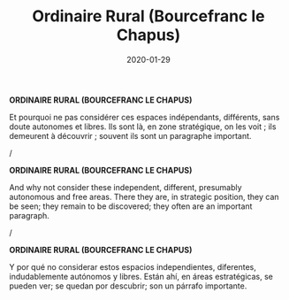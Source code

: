 ﻿---
layout: "gallery.njk"
date: "2020-01-29"
title: "Ordinaire Rural (Bourcefranc le Chapus)"
description: "Et pourquoi ne pas considérer ces espaces indépendants, différents, sans doute autonomes et libres. Ils sont là, en zone stratégique, on les voit; ils demeurent à découvrir; souvent ils sont un paragraphe important."
cover : ""
image_scaling: "95" #en pixel, la taille verticale minimum des images presentes dans la gallery
products:
#   les images produits son dans le dossier "products"
#   - image: nom_de_l_image.jpg
#     link: https://www.pcagallery.com/example
---
**ORDINAIRE RURAL (BOURCEFRANC LE CHAPUS)**

Et pourquoi ne pas considérer ces espaces indépendants, différents, sans doute autonomes et libres. Ils sont là, en zone stratégique, on les voit ; ils demeurent à découvrir ; souvent ils sont un paragraphe important.

/

**ORDINAIRE RURAL (BOURCEFRANC LE CHAPUS)**

And why not consider these independent, different, presumably autonomous and free areas. There they are, in strategic position, they can be seen; they remain to be discovered; they often are an important paragraph.

/

**ORDINAIRE RURAL (BOURCEFRANC LE CHAPUS)**

Y por qué no considerar estos espacios independientes, diferentes, indudablemente autónomos y libres. Están ahí, en áreas estratégicas, se pueden ver; se quedan por descubrir; son un párrafo importante.